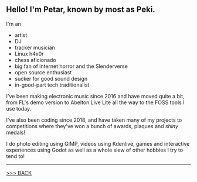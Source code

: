 ## Hello! I'm Petar, known by most as Peki.

I'm an

- artist
- DJ
- tracker musician
- Linux h4x0r
- chess aficionado
- big fan of internet horror and the Slenderverse
- open source enthusiast
- sucker for good sound design
- in-good-part tech traditionalist

I've been making electronic music since 2016 and have moved quite a bit,
from FL's demo version to Abelton Live Lite all the way to the FOSS tools
I use today.

I've also been coding since 2018, and have taken many of my projects to
competitions where they've won a bunch of awards, plaques and *shiny* medals!

I do photo editing using GIMP, videos using Kdenlive, games and
interactive experiences using Godot as well as a whole slew of other
hobbies I try to tend to!

---

[>>> BACK](https://github.com/bratpeki)
